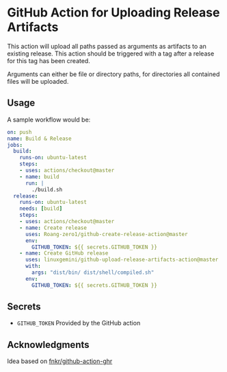 # GitHub Action for Uploading Release Artifacts

This action will upload all paths passed as arguments as artifacts to an existing release.
This action should be triggered with a tag after a release for this tag has been created.

Arguments can either be file or directory paths, for directories all contained files will be uploaded.

## Usage

A sample workflow would be:

```yaml
on: push
name: Build & Release
jobs:
  build:
    runs-on: ubuntu-latest
    steps:
    - uses: actions/checkout@master
    - name: build
      run: |
        ./build.sh
  release:
    runs-on: ubuntu-latest
    needs: [build]
    steps:
    - uses: actions/checkout@master
    - name: Create release
      uses: Roang-zero1/github-create-release-action@master
      env:
        GITHUB_TOKEN: ${{ secrets.GITHUB_TOKEN }}
    - name: Create GitHub release
      uses: linuxgemini/github-upload-release-artifacts-action@master
      with:
        args: "dist/bin/ dist/shell/compiled.sh"
      env:
        GITHUB_TOKEN: ${{ secrets.GITHUB_TOKEN }}
```

## Secrets

* `GITHUB_TOKEN` Provided by the GitHub action

## Acknowledgments

Idea based on [fnkr/github-action-ghr](https://github.com/fnkr/github-action-ghr)
